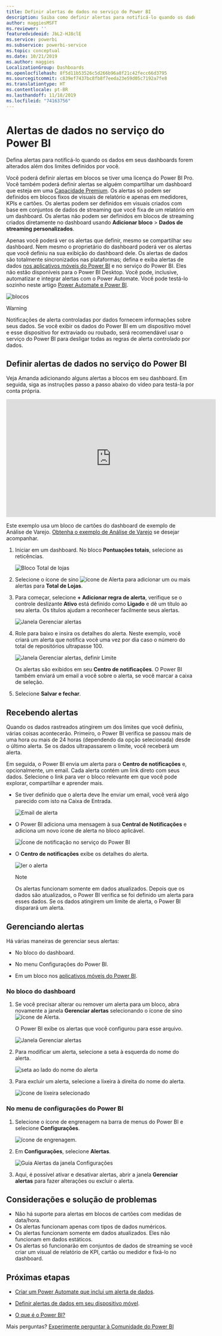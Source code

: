 ```yaml
---
title: Definir alertas de dados no serviço do Power BI
description: Saiba como definir alertas para notificá-lo quando os dados em seus dashboards forem alterados além dos limites definidos por você no serviço do Microsoft Power BI.
author: maggiesMSFT
ms.reviewer: ''
featuredvideoid: JbL2-HJ8clE
ms.service: powerbi
ms.subservice: powerbi-service
ms.topic: conceptual
ms.date: 10/21/2019
ms.author: maggies
LocalizationGroup: Dashboards
ms.openlocfilehash: 8f5d11b53526c5d266b96a8f21c42fecc66d3795
ms.sourcegitcommit: c839ef7437bc8fb8f7eeda23e59d05c7192a7fe8
ms.translationtype: HT
ms.contentlocale: pt-BR
ms.lasthandoff: 11/18/2019
ms.locfileid: "74163756"
---
```

# <a name="data-alerts-in-the-power-bi-service"></a>Alertas de dados no serviço do Power BI

Defina alertas para notificá-lo quando os dados em seus dashboards forem alterados além dos limites definidos por você.

Você poderá definir alertas em blocos se tiver uma licença do Power BI Pro. Você também poderá definir alertas se alguém compartilhar um dashboard que esteja em uma [Capacidade Premium](service-premium-what-is.md). Os alertas só podem ser definidos em blocos fixos de visuais de relatório e apenas em medidores, KPIs e cartões. Os alertas podem ser definidos em visuais criados com base em conjuntos de dados de streaming que você fixa de um relatório em um dashboard. Os alertas não podem ser definidos em blocos de streaming criados diretamente no dashboard usando **Adicionar bloco** > **Dados de streaming personalizados**.

Apenas você poderá ver os alertas que definir, mesmo se compartilhar seu dashboard. Nem mesmo o proprietário do dashboard poderá ver os alertas que você definiu na sua exibição do dashboard dele. Os alertas de dados são totalmente sincronizados nas plataformas; defina e exiba alertas de dados [nos aplicativos móveis do Power BI](consumer/mobile/mobile-set-data-alerts-in-the-mobile-apps.md) e no serviço do Power BI. Eles não estão disponíveis para o Power BI Desktop. Você pode, inclusive, automatizar e integrar alertas com o Power Automate. Você pode testá-lo sozinho neste artigo [Power Automate e Power BI](service-flow-integration.md).

![blocos](media/service-set-data-alerts/powerbi-alert-types-new.png)

> [!WARNING]
> Notificações de alerta controladas por dados fornecem informações sobre seus dados. Se você exibir os dados do Power BI em um dispositivo móvel e esse dispositivo for extraviado ou roubado, será recomendável usar o serviço do Power BI para desligar todas as regras de alerta controlado por dados.

## <a name="set-data-alerts-in-the-power-bi-service"></a>Definir alertas de dados no serviço do Power BI

Veja Amanda adicionando alguns alertas a blocos em seu dashboard. Em seguida, siga as instruções passo a passo abaixo do vídeo para testá-la por conta própria.

<iframe width="560" height="315" src="https://www.youtube.com/embed/JbL2-HJ8clE" frameborder="0" allowfullscreen></iframe>

Este exemplo usa um bloco de cartões do dashboard de exemplo de Análise de Varejo. [Obtenha o exemplo de Análise de Varejo](sample-retail-analysis.md#get-the-content-pack-for-this-sample) se desejar acompanhar.

1. Iniciar em um dashboard. No bloco **Pontuações totais**, selecione as reticências.

   ![Bloco Total de lojas](media/service-set-data-alerts/powerbi-card.png)

1. Selecione o ícone de sino ![ícone de Alerta](media/service-set-data-alerts/power-bi-bell-icon.png) para adicionar um ou mais alertas para **Total de Lojas**.

1. Para começar, selecione **+ Adicionar regra de alerta**, verifique se o controle deslizante **Ativo** está definido como **Ligado** e dê um título ao seu alerta. Os títulos ajudam a reconhecer facilmente seus alertas.

   ![Janela Gerenciar alertas](media/service-set-data-alerts/powerbi-alert-title.png)

1. Role para baixo e insira os detalhes do alerta.  Neste exemplo, você criará um alerta que notifica você uma vez por dia caso o número do total de repositórios ultrapasse 100.

   ![Janela Gerenciar alertas, definir Limite](media/service-set-data-alerts/power-bi-set-alert-details.png)

    Os alertas são exibidos em seu **Centro de notificações**. O Power BI também enviará um email a você sobre o alerta, se você marcar a caixa de seleção.

1. Selecione **Salvar e fechar**.

## <a name="receiving-alerts"></a>Recebendo alertas

Quando os dados rastreados atingirem um dos limites que você definiu, várias coisas acontecerão. Primeiro, o Power BI verifica se passou mais de uma hora ou mais de 24 horas (dependendo da opção selecionada) desde o último alerta. Se os dados ultrapassarem o limite, você receberá um alerta.

Em seguida, o Power BI envia um alerta para o **Centro de notificações** e, opcionalmente, um email. Cada alerta contém um link direto com seus dados. Selecione o link para ver o bloco relevante em que você pode explorar, compartilhar e aprender mais.  

* Se tiver definido que o alerta deve lhe enviar um email, você verá algo parecido com isto na Caixa de Entrada.

   ![Email de alerta](media/service-set-data-alerts/powerbi-alerts-email.png)

* O Power BI adiciona uma mensagem à sua **Central de Notificações** e adiciona um novo ícone de alerta no bloco aplicável.

   ![Ícone de notificação no serviço do Power BI](media/service-set-data-alerts/powerbi-alert-notifications.png)

* O **Centro de notificações** exibe os detalhes do alerta.

    ![ler o alerta](media/service-set-data-alerts/powerbi-alert-notification.png)

   > [!NOTE]
   > Os alertas funcionam somente em dados atualizados. Depois que os dados são atualizados, o Power BI verifica se foi definido um alerta para esses dados. Se os dados atingirem um limite de alerta, o Power BI disparará um alerta.

## <a name="managing-alerts"></a>Gerenciando alertas

Há várias maneiras de gerenciar seus alertas:

* No bloco do dashboard.

* No menu Configurações do Power BI.

* Em um bloco nos [aplicativos móveis do Power BI](consumer/mobile/mobile-set-data-alerts-in-the-mobile-apps.md).

### <a name="from-the-dashboard-tile"></a>No bloco do dashboard

1. Se você precisar alterar ou remover um alerta para um bloco, abra novamente a janela **Gerenciar alertas** selecionando o ícone de sino ![ícone de Alerta](media/service-set-data-alerts/power-bi-bell-icon.png).

    O Power BI exibe os alertas que você configurou para esse arquivo.

    ![Janela Gerenciar alertas](media/service-set-data-alerts/powerbi-see-alerts.png)

1. Para modificar um alerta, selecione a seta à esquerda do nome do alerta.

    ![seta ao lado do nome do alerta](media/service-set-data-alerts/powerbi-see-alerts-arrow.png)

1. Para excluir um alerta, selecione a lixeira à direita do nome do alerta.

      ![ícone de lixeira selecionado](media/service-set-data-alerts/powerbi-see-alerts-delete.png)

### <a name="from-the-power-bi-settings-menu"></a>No menu de configurações do Power BI

1. Selecione o ícone de engrenagem na barra de menus do Power BI e selecione **Configurações**.

    ![ícone de engrenagem](media/service-set-data-alerts/powerbi-gear-icon.png).

1. Em **Configurações**, selecione **Alertas**.

    ![Guia Alertas da janela Configurações](media/service-set-data-alerts/powerbi-alert-settings.png)

1. Aqui, é possível ativar e desativar alertas, abrir a janela **Gerenciar alertas** para fazer alterações ou excluir o alerta.

## <a name="considerations-and-troubleshooting"></a>Considerações e solução de problemas

* Não há suporte para alertas em blocos de cartões com medidas de data/hora.
* Os alertas funcionam apenas com tipos de dados numéricos.
* Os alertas funcionam somente em dados atualizados. Eles não funcionam em dados estáticos.
* Os alertas só funcionarão em conjuntos de dados de streaming se você criar um visual de relatório de KPI, cartão ou medidor e fixá-lo no dashboard.


## <a name="next-steps"></a>Próximas etapas

* [Criar um Power Automate que inclui um alerta de dados](service-flow-integration.md).

* [Definir alertas de dados em seu dispositivo móvel](consumer/mobile/mobile-set-data-alerts-in-the-mobile-apps.md).

* [O que é o Power BI?](fundamentals/power-bi-overview.md)

Mais perguntas? [Experimente perguntar à Comunidade do Power BI](https://community.powerbi.com/)
